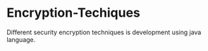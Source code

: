 # Encryption-Techiques
Different security encryption techniques is development using java language.
